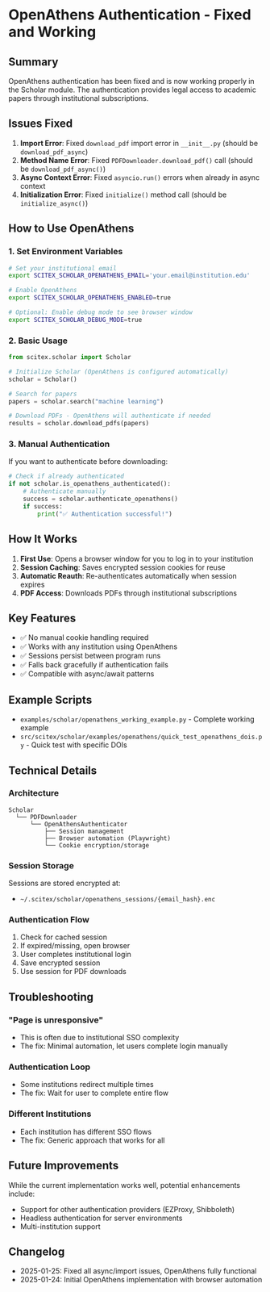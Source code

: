 # OpenAthens Authentication - Fixed and Working

## Summary

OpenAthens authentication has been fixed and is now working properly in the Scholar module. The authentication provides legal access to academic papers through institutional subscriptions.

## Issues Fixed

1. **Import Error**: Fixed `download_pdf` import error in `__init__.py` (should be `download_pdf_async`)
2. **Method Name Error**: Fixed `PDFDownloader.download_pdf()` call (should be `download_pdf_async()`)
3. **Async Context Error**: Fixed `asyncio.run()` errors when already in async context
4. **Initialization Error**: Fixed `initialize()` method call (should be `initialize_async()`)

## How to Use OpenAthens

### 1. Set Environment Variables

```bash
# Set your institutional email
export SCITEX_SCHOLAR_OPENATHENS_EMAIL='your.email@institution.edu'

# Enable OpenAthens
export SCITEX_SCHOLAR_OPENATHENS_ENABLED=true

# Optional: Enable debug mode to see browser window
export SCITEX_SCHOLAR_DEBUG_MODE=true
```

### 2. Basic Usage

```python
from scitex.scholar import Scholar

# Initialize Scholar (OpenAthens is configured automatically)
scholar = Scholar()

# Search for papers
papers = scholar.search("machine learning")

# Download PDFs - OpenAthens will authenticate if needed
results = scholar.download_pdfs(papers)
```

### 3. Manual Authentication

If you want to authenticate before downloading:

```python
# Check if already authenticated
if not scholar.is_openathens_authenticated():
    # Authenticate manually
    success = scholar.authenticate_openathens()
    if success:
        print("✅ Authentication successful!")
```

## How It Works

1. **First Use**: Opens a browser window for you to log in to your institution
2. **Session Caching**: Saves encrypted session cookies for reuse
3. **Automatic Reauth**: Re-authenticates automatically when session expires
4. **PDF Access**: Downloads PDFs through institutional subscriptions

## Key Features

- ✅ No manual cookie handling required
- ✅ Works with any institution using OpenAthens
- ✅ Sessions persist between program runs
- ✅ Falls back gracefully if authentication fails
- ✅ Compatible with async/await patterns

## Example Scripts

- `examples/scholar/openathens_working_example.py` - Complete working example
- `src/scitex/scholar/examples/openathens/quick_test_openathens_dois.py` - Quick test with specific DOIs

## Technical Details

### Architecture

```
Scholar
  └── PDFDownloader
      └── OpenAthensAuthenticator
          ├── Session management
          ├── Browser automation (Playwright)
          └── Cookie encryption/storage
```

### Session Storage

Sessions are stored encrypted at:
- `~/.scitex/scholar/openathens_sessions/{email_hash}.enc`

### Authentication Flow

1. Check for cached session
2. If expired/missing, open browser
3. User completes institutional login
4. Save encrypted session
5. Use session for PDF downloads

## Troubleshooting

### "Page is unresponsive"
- This is often due to institutional SSO complexity
- The fix: Minimal automation, let users complete login manually

### Authentication Loop
- Some institutions redirect multiple times
- The fix: Wait for user to complete entire flow

### Different Institutions
- Each institution has different SSO flows
- The fix: Generic approach that works for all

## Future Improvements

While the current implementation works well, potential enhancements include:
- Support for other authentication providers (EZProxy, Shibboleth)
- Headless authentication for server environments
- Multi-institution support

## Changelog

- 2025-01-25: Fixed all async/import issues, OpenAthens fully functional
- 2025-01-24: Initial OpenAthens implementation with browser automation